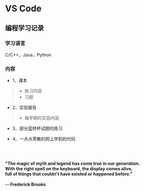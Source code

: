 # VS Code

## 编程学习记录

### 学习语言

C/C++，Java，Python

### 内容

*  1、课本
> + 练习内容
> + 习题
*  2、实验报告
> + 每学期的实验内容

* 3、部分蓝桥杯试题的练习

* 4、一点点零散的网上学到的代码
 <br>
 <br>
 
**"The magic of myth and legend has come true in our generation.** <br>
**With the right spell on the keyboard, the display comes alive,** <br>
**full of things that couldn't have existed or happened before."** <br>
 <br>
                                               **-- Frederick Brooks**
